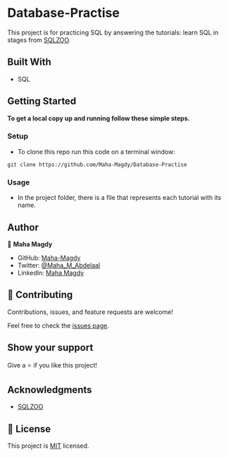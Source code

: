 # Database-Practise

This project is for practicing SQL by answering the tutorials: learn SQL in stages from [SQLZOO](https://sqlzoo.net/wiki/SQL_Tutorial).

## Built With

- SQL

## Getting Started

**To get a local copy up and running follow these simple steps.**

### Setup

- To clone this repo run this code on a terminal window: 

```
git clone https://github.com/Maha-Magdy/Database-Practise
```

### Usage

- In the project folder, there is a file that represents each tutorial with its name.

## Author

👤 **Maha Magdy**

- GitHub: [Maha-Magdy](https://github.com/Maha-Magdy)
- Twitter: [@Maha_M_Abdelaal](https://twitter.com/Maha_M_Abdelaal)
- LinkedIn: [Maha Magdy](https://www.linkedin.com/in/maha-magdy-abdelaal/)


## 🤝 Contributing

Contributions, issues, and feature requests are welcome!

Feel free to check the [issues page]( https://github.com/Maha-Magdy/Database-Practise/issues ).

## Show your support

Give a ⭐️ if you like this project!

## Acknowledgments

- [SQLZOO](https://sqlzoo.net/wiki/SQL_Tutorial)

## 📝 License

This project is [MIT](./LICENSE) licensed.
